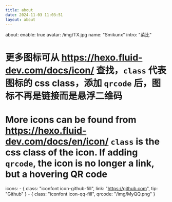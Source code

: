 ```yaml
---
title: about
date: 2024-11-03 11:03:51
layout: about
---
```

about:
  enable: true
  avatar: /img/TX.jpg
  name: "Smikunx"
  intro: "菜比"
  # 更多图标可从 https://hexo.fluid-dev.com/docs/icon/ 查找，`class` 代表图标的 css class，添加 `qrcode` 后，图标不再是链接而是悬浮二维码
  # More icons can be found from https://hexo.fluid-dev.com/docs/en/icon/  `class` is the css class of the icon. If adding `qrcode`, the icon is no longer a link, but a hovering QR code
  icons:
    - { class: "iconfont icon-github-fill", link: "https://github.com", tip: "Github" }
    - { class: "iconfont icon-qq-fill", qrcode: "/img/MyQQ.png" }

